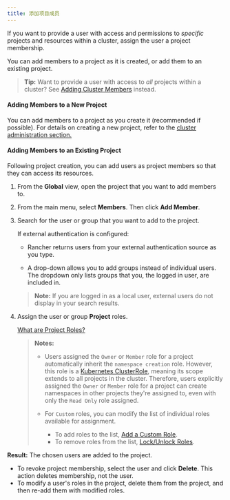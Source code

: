 ```yaml
---
title: 添加项目成员
---
```


If you want to provide a user with access and permissions to _specific_ projects and resources within a cluster, assign the user a project membership.

You can add members to a project as it is created, or add them to an existing project.

> **Tip:** Want to provide a user with access to _all_ projects within a cluster? See [Adding Cluster Members](/docs/cluster-provisioning/cluster-members/) instead.

#### Adding Members to a New Project

You can add members to a project as you create it (recommended if possible). For details on creating a new project, refer to the [cluster administration section.](/docs/k8s-in-rancher/projects-and-namespaces/)

#### Adding Members to an Existing Project

Following project creation, you can add users as project members so that they can access its resources.

1. From the **Global** view, open the project that you want to add members to.

2. From the main menu, select **Members**. Then click **Add Member**.

3. Search for the user or group that you want to add to the project.

   If external authentication is configured:

   - Rancher returns users from your external authentication source as you type.

   - A drop-down allows you to add groups instead of individual users. The dropdown only lists groups that you, the logged in user, are included in.

   > **Note:** If you are logged in as a local user, external users do not display in your search results.

4. Assign the user or group **Project** roles.

   [What are Project Roles?](/docs/admin-settings/rbac/cluster-project-roles/)

   > **Notes:**
   >
   > - Users assigned the `Owner` or `Member` role for a project automatically inherit the `namespace creation` role. However, this role is a [Kubernetes ClusterRole](https://kubernetes.io/docs/reference/access-authn-authz/rbac/#role-and-clusterrole), meaning its scope extends to all projects in the cluster. Therefore, users explicitly assigned the `Owner` or `Member` role for a project can create namespaces in other projects they're assigned to, even with only the `Read Only` role assigned.
   >
   > - For `Custom` roles, you can modify the list of individual roles available for assignment.
   >
   >   - To add roles to the list, [Add a Custom Role](/docs/admin-settings/rbac/default-custom-roles).
   >   - To remove roles from the list, [Lock/Unlock Roles](/docs/admin-settings/rbac/locked-roles/).

**Result:** The chosen users are added to the project.

* To revoke project membership, select the user and click **Delete**. This action deletes membership, not the user.
* To modify a user's roles in the project, delete them from the project, and then re-add them with modified roles.

